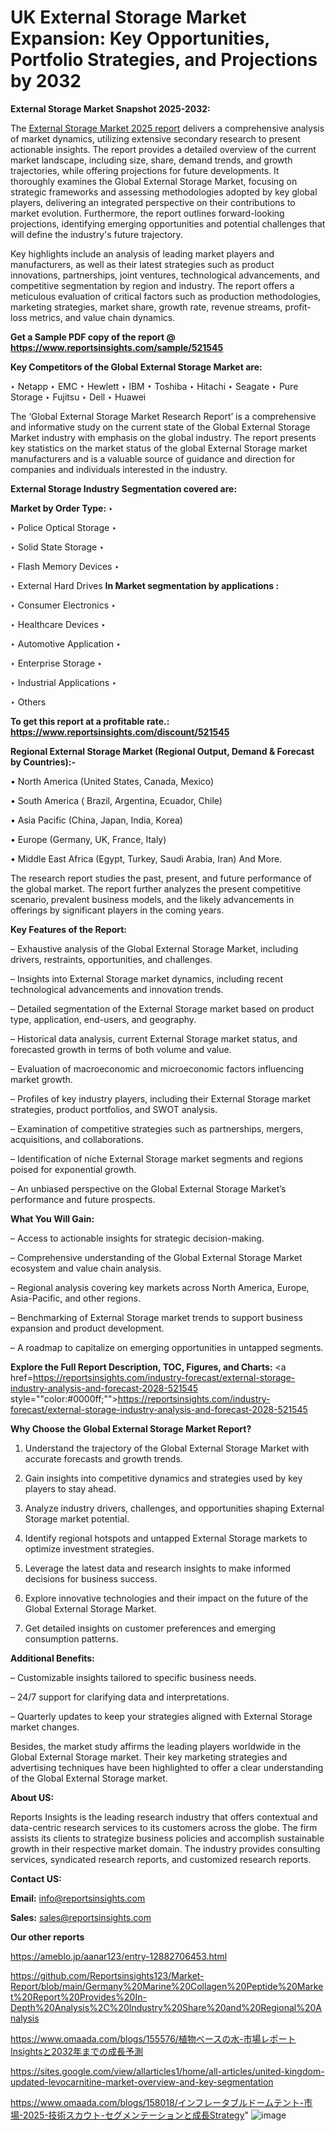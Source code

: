 # UK External Storage Market Expansion: Key Opportunities, Portfolio Strategies, and Projections by 2032

<strong>External Storage Market Snapshot 2025-2032:</strong>

The <a href=https://www.reportsinsights.com/sample/521545>External Storage Market 2025 report</a> delivers a comprehensive analysis of market dynamics, utilizing extensive secondary research to present actionable insights. The report provides a detailed overview of the current market landscape, including size, share, demand trends, and growth trajectories, while offering projections for future developments. It thoroughly examines the Global External Storage Market, focusing on strategic frameworks and assessing methodologies adopted by key global players, delivering an integrated perspective on their contributions to market evolution. Furthermore, the report outlines forward-looking projections, identifying emerging opportunities and potential challenges that will define the industry's future trajectory.

Key highlights include an analysis of leading market players and manufacturers, as well as their latest strategies such as product innovations, partnerships, joint ventures, technological advancements, and competitive segmentation by region and industry. The report offers a meticulous evaluation of critical factors such as production methodologies, marketing strategies, market share, growth rate, revenue streams, profit-loss metrics, and value chain dynamics.

<strong>Get a Sample PDF copy of the report @ <a href=https://www.reportsinsights.com/sample/521545 style=color:#0000ff;>https://www.reportsinsights.com/sample/521545</a></strong>

<strong>Key Competitors of the Global External Storage Market are:</strong>

‣ Netapp
‣ EMC
‣ Hewlett
‣ IBM
‣ Toshiba
‣ Hitachi
‣ Seagate
‣ Pure Storage
‣ Fujitsu
‣ Dell
‣ Huawei

The ‘Global External Storage Market Research Report’ is a comprehensive and informative study on the current state of the Global External Storage Market industry with emphasis on the global industry. The report presents key statistics on the market status of the global External Storage market manufacturers and is a valuable source of guidance and direction for companies and individuals interested in the industry.

<strong>External Storage Industry Segmentation covered are:</strong>

<strong>Market by Order Type: </strong>
‣ 

‣ Police Optical Storage
‣ 

‣ Solid State Storage
‣ 

‣ Flash Memory Devices
‣ 

‣ External Hard Drives
<strong>In Market segmentation by applications :</strong>

‣ Consumer Electronics
‣ 

‣ Healthcare Devices
‣ 

‣ Automotive Application
‣ 

‣ Enterprise Storage
‣ 

‣ Industrial Applications
‣ 

‣ Others

<strong>To get this report at a profitable rate.: <a href=https://www.reportsinsights.com/discount/521545 style=color:#0000ff;>https://www.reportsinsights.com/discount/521545</a></strong>

<strong>Regional External Storage Market (Regional Output, Demand &amp; Forecast by Countries):-</strong>

• North America (United States, Canada, Mexico)

• South America ( Brazil, Argentina, Ecuador, Chile)

• Asia Pacific (China, Japan, India, Korea)

• Europe (Germany, UK, France, Italy)

• Middle East Africa (Egypt, Turkey, Saudi Arabia, Iran) And More.

The research report studies the past, present, and future performance of the global market. The report further analyzes the present competitive scenario, prevalent business models, and the likely advancements in offerings by significant players in the coming years.

<strong>Key Features of the Report:</strong>

– Exhaustive analysis of the Global External Storage Market, including drivers, restraints, opportunities, and challenges.

– Insights into External Storage market dynamics, including recent technological advancements and innovation trends.

– Detailed segmentation of the External Storage market based on product type, application, end-users, and geography.

– Historical data analysis, current External Storage market status, and forecasted growth in terms of both volume and value.

– Evaluation of macroeconomic and microeconomic factors influencing market growth.

– Profiles of key industry players, including their External Storage market strategies, product portfolios, and SWOT analysis.

– Examination of competitive strategies such as partnerships, mergers, acquisitions, and collaborations.

– Identification of niche External Storage market segments and regions poised for exponential growth.

– An unbiased perspective on the Global External Storage Market’s performance and future prospects.

<strong>What You Will Gain:</strong>

– Access to actionable insights for strategic decision-making.

– Comprehensive understanding of the Global External Storage Market ecosystem and value chain analysis.

– Regional analysis covering key markets across North America, Europe, Asia-Pacific, and other regions.

– Benchmarking of External Storage market trends to support business expansion and product development.

– A roadmap to capitalize on emerging opportunities in untapped segments.

<strong>Explore the Full Report Description, TOC, Figures, and Charts:</strong>
<a href=https://reportsinsights.com/industry-forecast/external-storage-industry-analysis-and-forecast-2028-521545 style=""color:#0000ff;"">https://reportsinsights.com/industry-forecast/external-storage-industry-analysis-and-forecast-2028-521545</a>

<strong>Why Choose the Global External Storage Market Report?</strong>

1. Understand the trajectory of the Global External Storage Market with accurate forecasts and growth trends.

2. Gain insights into competitive dynamics and strategies used by key players to stay ahead.

3. Analyze industry drivers, challenges, and opportunities shaping External Storage market potential.

4. Identify regional hotspots and untapped External Storage markets to optimize investment strategies.

5. Leverage the latest data and research insights to make informed decisions for business success.

6. Explore innovative technologies and their impact on the future of the Global External Storage Market.

7. Get detailed insights on customer preferences and emerging consumption patterns.

<strong>Additional Benefits:</strong>

– Customizable insights tailored to specific business needs.

– 24/7 support for clarifying data and interpretations.

– Quarterly updates to keep your strategies aligned with External Storage market changes.

Besides, the market study affirms the leading players worldwide in the Global External Storage market. Their key marketing strategies and advertising techniques have been highlighted to offer a clear understanding of the Global External Storage market.

<strong><strong>About US</strong>:</strong>

Reports Insights is the leading research industry that offers contextual and data-centric research services to its customers across the globe. The firm assists its clients to strategize business policies and accomplish sustainable growth in their respective market domain. The industry provides consulting services, syndicated research reports, and customized research reports.

<strong>Contact US:</strong>

<p class=><b>Email:</b> <a href=mailto:info@reportsinsights.com>info@reportsinsights.com</a></p>
<p class=><b>Sales:</b> <a href=mailto:sales@reportsinsights.com>sales@reportsinsights.com</a></p>

<strong>Our other reports</strong>

<a href=https://ameblo.jp/aanar123/entry-12882706453.html>https://ameblo.jp/aanar123/entry-12882706453.html</a>

<a href=https://github.com/Reportsinsights123/Market-Report/blob/main/Germany%20Marine%20Collagen%20Peptide%20Market%20Report%20Provides%20In-Depth%20Analysis%2C%20Industry%20Share%20and%20Regional%20Analysis>https://github.com/Reportsinsights123/Market-Report/blob/main/Germany%20Marine%20Collagen%20Peptide%20Market%20Report%20Provides%20In-Depth%20Analysis%2C%20Industry%20Share%20and%20Regional%20Analysis</a>

<a href=https://www.omaada.com/blogs/155576/植物ベースの水-市場レポートInsightsと2032年までの成長予測>https://www.omaada.com/blogs/155576/植物ベースの水-市場レポートInsightsと2032年までの成長予測</a>

<a href=https://sites.google.com/view/allarticles1/home/all-articles/united-kingdom-updated-levocarnitine-market-overview-and-key-segmentation>https://sites.google.com/view/allarticles1/home/all-articles/united-kingdom-updated-levocarnitine-market-overview-and-key-segmentation</a>

<a href=https://www.omaada.com/blogs/158018/インフレータブルドームテント-市場-2025-技術スカウト-セグメンテーションと成長Strategy>https://www.omaada.com/blogs/158018/インフレータブルドームテント-市場-2025-技術スカウト-セグメンテーションと成長Strategy</a>"
![image](https://github.com/user-attachments/assets/42906095-666e-4bdd-a383-a1d3f20aec92)
